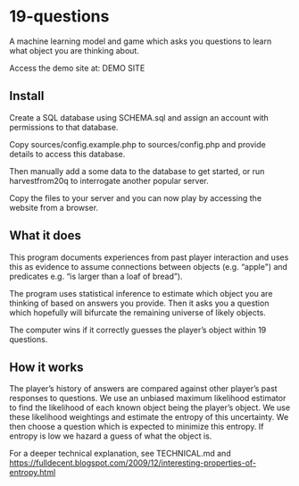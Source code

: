 # 19-questions

A machine learning model and game which asks you questions to learn what object you are thinking about.

Access the demo site at: DEMO SITE

## Install

Create a SQL database using SCHEMA.sql and assign an account with permissions to that database.

Copy sources/config.example.php to sources/config.php and provide details to access this database.

Then manually add a some data to the database to get started, or run harvestfrom20q to interrogate another popular server.

Copy the files to your server and you can now play by accessing the website from a browser.

## What it does

This program documents experiences from past player interaction and uses this as evidence to assume connections between objects (e.g. “apple") and predicates e.g. “is larger than a loaf of bread”).

The program uses statistical inference to estimate which object you are thinking of based on answers you provide. Then it asks you a question which hopefully will bifurcate the remaining universe of likely objects.

The computer wins if it correctly guesses the player’s object within 19 questions.

## How it works

The player’s history of answers are compared against other player’s past responses to questions. We use an unbiased maximum likelihood estimator to find the likelihood of each known object being the player’s object. We use these likelihood weightings and estimate the entropy of this uncertainty. We then choose a question which is expected to minimize this entropy. If entropy is low we hazard a guess of what the object is.

For a deeper technical explanation, see TECHNICAL.md and https://fulldecent.blogspot.com/2009/12/interesting-properties-of-entropy.html

 
